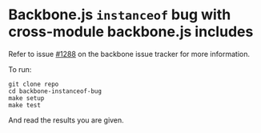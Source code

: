 # Backbone.js `instanceof` bug with cross-module backbone.js includes

Refer to issue [#1288](https://github.com/documentcloud/backbone/issues/1288) on the backbone issue tracker for more information.

To run:

```
git clone repo
cd backbone-instanceof-bug
make setup
make test
```

And read the results you are given.